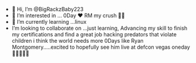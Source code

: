 - 👋 Hi, I’m @BigRackzBaby223
- 👀 I’m interested in ... 0Day ❤ RM my crush 💋😘
- 🌱 I’m currently learning ...linux
-  I’m looking to collaborate on ...just learning, Advancing my skill to finish my certifications and find a great job hacking predators that violate children i think the world needs more 0Days like Ryan Montgomery.....excited to hopefully see him live at defcon vegas oneday 🤘🏼👀👀🥰

   
<!---
BigRackzBaby223/BigRackzBaby223 is a ✨ special ✨ repository because its `README.md` (this file) appears on your GitHub profile.
You can click the Preview link to take a look at your changes.
--->
